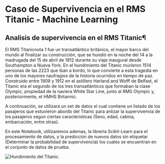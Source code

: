 # Caso de Supervivencia en el RMS Titanic - Machine Learning

## Analisis de supervivencia en el RMS Titanic¶
El RMS Titanicnota 1 fue un transatlántico británico, el mayor barco del mundo al finalizar su construcción, que se hundió en la noche del 14 a la madrugada del 15 de abril de 1912 durante su viaje inaugural desde Southampton a Nueva York. En el hundimiento del Titanic murieron 1514 personas de las 2223 que iban a bordo, lo que convierte a esta tragedia en uno de los mayores naufragios de la historia ocurridos en tiempo de paz. Construido entre 1909 y 1912 en el astillero Harland and Wolff de Belfast, el Titanic era el segundo de los tres transatlánticos que formaban la clase Olympic, propiedad de la naviera White Star Line, junto al RMS Olympic y, posteriormente, el HMHS Britannic.

A continuación, se utilizara un set de datos el cual contiene un listado de los pasajeros que estuvieron abordo del Titanic para anlizar la supervivenvia de los pasajeros segun ciertas caracteristicas (Sexo, edad, cabina, embarcación, entre otras).

En este Notebook, utilizaremos ademas, la libreria Scikit-Learn para el procesamiento de datos, y la predicción de nuevos datos sin etiquetar (Determinar la probabilidad de supervivencia) los cuales se encuentran en el conjunto de datos de prueba.

![Hundimiento del Titanic.](imgs/titanic.jpg)
